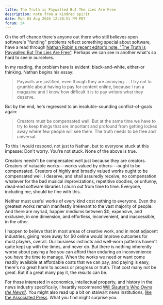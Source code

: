 ```yaml
---
title: The Truth is Paywalled But The Lies Are Free
description: note from a kindred spirit
date: Mon 03 Aug 2020 12:20:51 PM PDT
forum: 54
---
```


On the off chance there's anyone out there who still believes open software's "funding" problems reflect something special about software, have a read through [Nathan Robin's recent editor's note, "The Truth Is Paywalled But The Lies Are Free"](https://www.currentaffairs.org/2020/08/the-truth-is-paywalled-but-the-lies-are-free/).  Perhaps we can see in another what's so hard to see in ourselves.

In my reading, the problem here is evident: black-and-white, either-or thinking.  Nathan begins his essay:

> Paywalls are justified, even though they are annoying. ... I try not to grumble about having to pay for content online, because I run a magazine and I know how difficult it is to pay writers what they deserve.

But by the end, he's regressed to an insoluble-sounding conflict-of-goals again:

> Creators must be compensated well.  But at the same time we have to try to keep things that are important and profound from getting locked away where few people will see them.  The truth needs to be free and universal.

To this I would respond, not just to Nathan, but to everyone stuck at this impasse:  Don't worry.  You're not stuck.  None of the above is true.

Creators needn't be compensated well just because they are creators.  Creators of valuable works---works valued by others---ought to be compensated.  Creators of highly and broadly valued works ought to be compensated well.  I deserve, and shall assuredly receive, no compensation whatever for the bad musical improvizations, repetitive doodles, or unfunny, dead-end software libraries I churn out from time to time.  Everyone, including me, should be fine with this.

Neither must useful works of every kind cost nothing to everyone.  Even the greatest works remain manifestly irrelevant to the vast majority of people.  And there are myriad, happier mediums between $0, expensive, and exclusive, in one dimension, and effortless, inconvenient, and inaccessible, in the other.

I happen to believe that in most areas of creative work, and in most adjacent industries, giving more away for $0 online would improve outcomes for most players, overall.  Our business instincts and well-worn patterns haven't quite kept up with the times, and never do.  But there is nothing inherently worse about paying a fee you can afford than enduring an inconvenience you have the time to manage.  When the works we need or want come readily available at affordable costs that we can pay, and paying is easy, there's no great harm to access or progress or truth.  That cost many not be great.  But if a great many pay it, the results can be.

For those interested in economics, intellectual property, and history in the news industry specifically, I heartily recommend [Will Slauter's _Who Owns the News?_](https://www.sup.org/books/title/?id=29452).  You might also read up a bit on stalwart news institutions, [like the Associated Press](https://en.wikipedia.org/wiki/Associated_Press).  What you find might surprise you.
